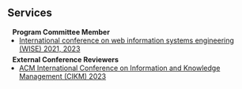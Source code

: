 ## Services

<h4 style="margin:0 10px 0;">Program Committee Member</h4>

<ul style="margin:0 0 5px;">
  <li><a href="http://www.wise-conferences.org/2023/"><autocolor>International conference on web information systems engineering (WISE) 2021, 2023</autocolor></a></li>
</ul>


<h4 style="margin:0 10px 0;">External Conference Reviewers</h4>

<ul style="margin:0 0 5px;">
  <li><a href="https://uobevents.eventsair.com/cikm2023/"><autocolor>ACM International Conference on Information and Knowledge Management (CIKM) 2023</autocolor></a></li>
</ul>
